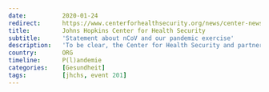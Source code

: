 ```yaml
---
date:          2020-01-24
redirect:      https://www.centerforhealthsecurity.org/news/center-news/2020/2020-01-24-Statement-of-Clarification-Event201.html
title:         Johns Hopkins Center for Health Security
subtitle:      'Statement about nCoV and our pandemic exercise'
description:   'To be clear, the Center for Health Security and partners did not make a prediction during our tabletop exercise.'
country:       ORG
timeline:      P(l)andemie
categories:    [Gesundheit]
tags:          [jhchs, event 201]
---
```

